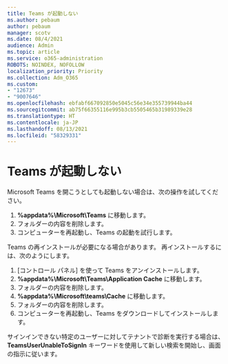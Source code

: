 ```yaml
---
title: Teams が起動しない
ms.author: pebaum
author: pebaum
manager: scotv
ms.date: 08/4/2021
audience: Admin
ms.topic: article
ms.service: o365-administration
ROBOTS: NOINDEX, NOFOLLOW
localization_priority: Priority
ms.collection: Adm_O365
ms.custom:
- "12673"
- "9007646"
ms.openlocfilehash: ebfabf667092850e5045c56e34e355739944ba44
ms.sourcegitcommit: ab75f66355116e995b3cb5505465b31989339e28
ms.translationtype: HT
ms.contentlocale: ja-JP
ms.lasthandoff: 08/13/2021
ms.locfileid: "58329331"
---
```

# <a name="teams-doesnt-launch"></a>Teams が起動しない

Microsoft Teams を開こうとしても起動しない場合は、次の操作を試してください。

1. **%appdata%\Microsoft\Teams** に移動します。
1. フォルダーの内容を削除します。
1. コンピューターを再起動し、Teams の起動を試行します。

Teams の再インストールが必要になる場合があります。 再インストールするには、次のようにします。

1. [コントロール パネル] を使って Teams をアンインストールします。
1. **%appdata%\Microsoft\Teams\Application Cache** に移動します。
1. フォルダーの内容を削除します。
1. **%appdata%\Microsoft\teams\Cache** に移動します。
1. フォルダーの内容を削除します。
1. コンピューターを再起動し、Teams をダウンロードしてインストールします。

サインインできない特定のユーザーに対してテナントで診断を実行する場合は、**TeamsUserUnableToSignIn** キーワードを使用して新しい検索を開始し、画面の指示に従います。
